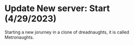# Update New server: Start (4/29/2023)
Starting a new jorurney in a clone of dreadnaughts, it is called Metronaughts.